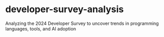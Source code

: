 # developer-survey-analysis
Analyzing the 2024 Developer Survey to uncover trends in programming languages, tools, and AI adoption
